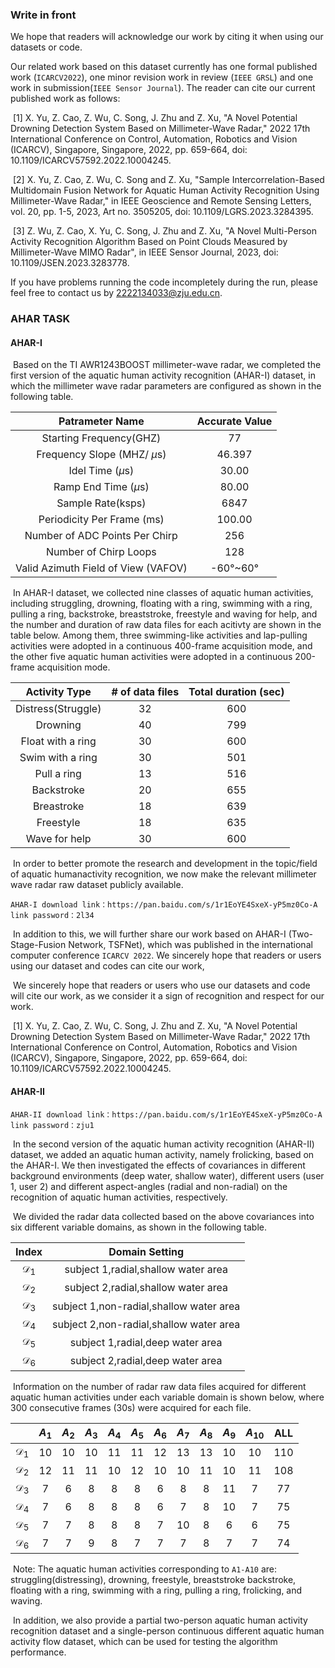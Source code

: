 ### Write in front

We hope that readers will acknowledge our work by citing it when using our datasets or code.

Our related work based on this dataset currently has one formal published work (`ICARCV2022`), one minor revision work in review (`IEEE GRSL`) and one work in submission(`IEEE Sensor Journal`). The reader can cite our current published work as follows:

​	[1] X. Yu, Z. Cao, Z. Wu, C. Song, J. Zhu and Z. Xu, "A Novel Potential Drowning Detection System Based on Millimeter-Wave Radar," 2022 17th International Conference on Control, Automation, Robotics and Vision (ICARCV), Singapore, Singapore, 2022, pp. 659-664, doi: 10.1109/ICARCV57592.2022.10004245.

​	[2] X. Yu, Z. Cao, Z. Wu, C. Song and Z. Xu, "Sample Intercorrelation-Based Multidomain Fusion Network for Aquatic Human Activity Recognition Using Millimeter-Wave Radar," in IEEE Geoscience and Remote Sensing Letters, vol. 20, pp. 1-5, 2023, Art no. 3505205, doi: 10.1109/LGRS.2023.3284395.

​	[3] Z. Wu, Z. Cao, X. Yu, C. Song, J. Zhu and Z. Xu, "A Novel Multi-Person Activity Recognition Algorithm Based on Point Clouds Measured by Millimeter-Wave MIMO Radar", in IEEE Sensor Journal, 2023, 	doi: 10.1109/JSEN.2023.3283778.

 If you have problems running the code incompletely during the run, please feel free to contact us by 2222134033@zju.edu.cn.
 
### AHAR TASK

#### AHAR-I

​	Based on the TI AWR1243BOOST millimeter-wave radar, we completed the first version of the aquatic human activity recognition (AHAR-I) dataset, in which the millimeter wave radar parameters are configured as shown in the following table.

|           Patrameter Name           | Accurate Value |
| :---------------------------------: | :------------: |
|       Starting Frequency(GHZ)       |       77       |
|    Frequency Slope (MHZ/ $\mu$s)    |     46.397     |
|         Idel Time ($\mu$s)          |     30.00      |
|       Ramp End Time ($\mu$s)        |     80.00      |
|          Sample Rate(ksps)          |      6847      |
|     Periodicity Per Frame (ms)      |     100.00     |
|   Number of ADC Points Per Chirp    |      256       |
|        Number of Chirp Loops        |      128       |
| Valid Azimuth Field of View (VAFOV) |    -60°~60°    |

​	In AHAR-I dataset, we collected nine classes of aquatic human activities, including struggling, drowning, floating with a ring, swimming with a ring, pulling a ring, backstroke, breaststroke, freestyle and waving for help, and the number and duration of raw data files for each acitivty are shown in the table below. Among them, three swimming-like activities and lap-pulling activities were adopted in a continuous 400-frame acquisition mode, and the other five aquatic human activities were adopted in a continuous 200-frame acquisition mode.

|   Activity Type    | # of data files | Total duration (sec) |
| :----------------: | :-------------: | :------------------: |
| Distress(Struggle) |       32        |         600          |
|      Drowning      |       40        |         799          |
| Float with a ring  |       30        |         600          |
|  Swim with a ring  |       30        |         501          |
|    Pull a ring     |       13        |         516          |
|     Backstroke     |       20        |         655          |
|     Breastroke     |       18        |         639          |
|     Freestyle      |       18        |         635          |
|   Wave for help    |       30        |         600          |

​	In order to better promote the research and development in the topic/field of aquatic humanactivity recognition, we now make the relevant millimeter wave radar raw dataset publicly available. 

```
AHAR-I download link：https://pan.baidu.com/s/1r1EoYE4SxeX-yP5mz0Co-A 
link password：2l34 
```

​	In addition to this, we will further share our work based on AHAR-I (Two-Stage-Fusion Network, TSFNet), which was published in the international computer conference `ICARCV 2022`.  We sincerely hope that readers or users using our dataset and codes can cite our work,

​	We sincerely hope that readers or users who use our datasets and code will cite our work, as we consider it a sign of recognition and respect for our work.

​	[1] X. Yu, Z. Cao, Z. Wu, C. Song, J. Zhu and Z. Xu, "A Novel Potential Drowning Detection System Based on Millimeter-Wave Radar," 2022 17th International Conference on Control, Automation, Robotics and Vision (ICARCV), Singapore, Singapore, 2022, pp. 659-664, doi: 10.1109/ICARCV57592.2022.10004245.

#### AHAR-II
```
AHAR-II download link：https://pan.baidu.com/s/1r1EoYE4SxeX-yP5mz0Co-A 
link password：zju1
```
​	In the second version of the aquatic human activity recognition (AHAR-II) dataset, we added an aquatic human activity, namely frolicking, based on the AHAR-I. We then investigated the effects of covariances in different background environments (deep water, shallow water), different users (user 1, user 2) and different aspect-angles (radial and non-radial) on the recognition of aquatic human activities, respectively.

​	We divided the radar data collected based on the above covariances into six different variable domains, as shown in the following table.

|      Index      |             Domain Setting              |
| :-------------: | :-------------------------------------: |
| $\mathcal{D}_1$ |   subject 1,radial,shallow water area   |
| $\mathcal{D}_2$ |   subject 2,radial,shallow water area   |
| $\mathcal{D}_3$ | subject 1,non-radial,shallow water area |
| $\mathcal{D}_4$ | subject 2,non-radial,shallow water area |
| $\mathcal{D}_5$ |    subject 1,radial,deep water area     |
| $\mathcal{D}_6$ |    subject 2,radial,deep water area     |

​	Information on the number of radar raw data files acquired for different aquatic human activities under each variable domain is shown below, where 300 consecutive frames (30s) were acquired for each file. 

|                 | $A_1$ | $A_2$ | $A_3$ | $A_4$ | $A_5$ | $A_6$ | $A_7$ | $A_8$ | $A_9$ | $A_{10}$ | ALL  |
| :-------------: | :---: | :---: | :---: | :---: | :---: | :---: | :---: | :---: | :---: | :------: | :--: |
| $\mathcal{D}_1$ |  10   |  10   |  10   |  11   |  11   |  12   |  13   |  13   |  10   |    10    | 110  |
| $\mathcal{D}_2$ |  12   |  11   |  11   |  10   |  12   |  10   |  10   |  11   |  10   |    11    | 108  |
| $\mathcal{D}_3$ |   7   |   6   |   8   |   8   |   8   |   6   |   8   |   8   |  11   |    7     |  77  |
| $\mathcal{D}_4$ |   7   |   6   |   8   |   8   |   8   |   6   |   7   |   8   |  10   |    7     |  75  |
| $\mathcal{D}_5$ |   7   |   7   |   8   |   8   |   8   |   7   |  10   |   8   |   6   |    6     |  75  |
| $\mathcal{D}_6$ |   7   |   7   |   9   |   8   |   7   |   7   |   7   |   8   |   7   |    7     |  74  |

​	Note: The aquatic human activities corresponding to `A1-A10` are: struggling(distressing), drowning, freestyle, breaststroke backstroke, floating with a ring, swimming with a ring, pulling a ring, frolicking, and waving.

​	In addition,  we also provide a partial two-person aquatic human activity recognition dataset and a single-person continuous different aquatic human activity flow dataset, which can be used for testing the algorithm performance.
